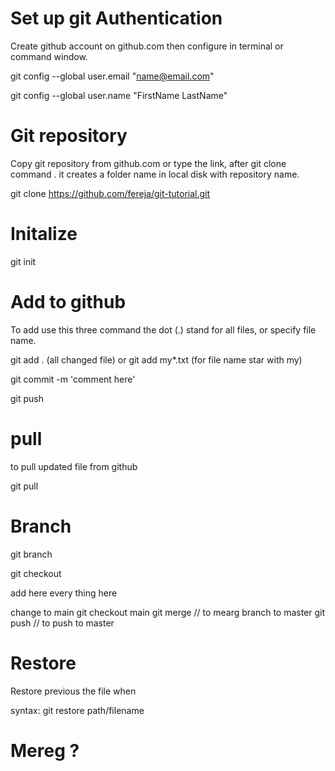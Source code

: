 
# Set up git Authentication
  
  Create github account on github.com then configure in terminal or command window. 

  git config --global user.email "name@email.com"

  git config --global user.name "FirstName LastName"
  

# Git repository
  
  Copy git repository from github.com or type the link, after git clone command . it creates a folder name in local disk with             repository name. 
  
  git clone https://github.com/fereja/git-tutorial.git
  

# Initalize
  
  git init


# Add to github

  To add use this three command the dot (.) stand for all files, or specify file name.
  
  git add . (all changed file) or git add my*.txt (for file name star with my)
  
  git commit -m 'comment here'
  
  git push


# pull
to pull updated file from github

git pull

# Branch
git branch <branchname>

git checkout <branchname>

add here every thing here

change to main
git checkout main
git merge // to mearg branch to master
git push // to push to master

#



# Restore 
Restore previous  the file when  

syntax: git restore path/filename



# Mereg ?

